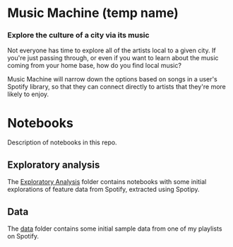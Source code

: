 # Music Machine (temp name)
### Explore the culture of a city via its music 

Not everyone has time to explore all of the artists local to a given city. If you're just passing through, or even if you want to learn about the music coming from your home base, how do you find local music? 

Music Machine will narrow down the options based on songs in a user's Spotify library, so that they can connect directly to artists that they're more likely to enjoy. 

# Notebooks
Description of notebooks in this repo.

## Exploratory analysis
The [Exploratory Analysis](https://github.com/stasianik/music-machine/tree/master/exploratory_analysis) folder contains notebooks with some initial explorations of feature data from Spotify, extracted using Spotipy.

## Data
The [data](https://github.com/stasianik/music-machine/tree/master/data) folder contains some initial sample data from one of my playlists on Spotify. 
